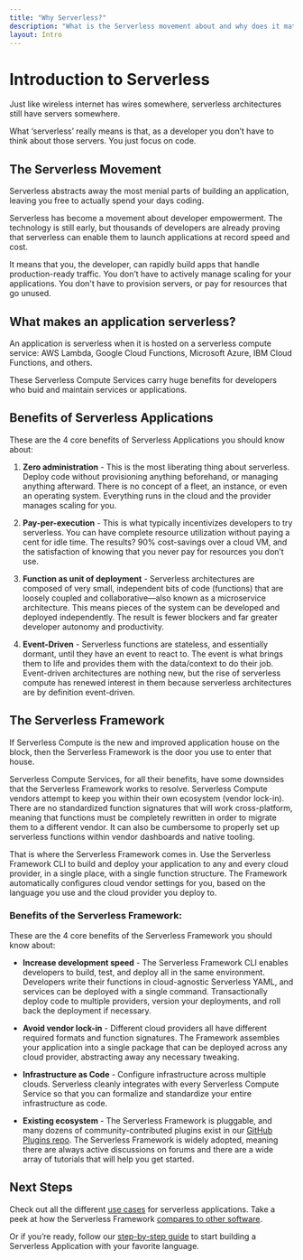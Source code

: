```yaml
---
title: "Why Serverless?"
description: "What is the Serverless movement about and why does it matter?"
layout: Intro
---
```


# Introduction to Serverless
Just like wireless internet has wires somewhere, serverless architectures still have servers somewhere.

What ‘serverless’ really means is that, as a developer you don’t have to think about those servers. You just focus on code.


## The Serverless Movement
Serverless abstracts away the most menial parts of building an application, leaving you free to actually spend your days coding.

Serverless has become a movement about developer empowerment. The technology is still early, but thousands of developers are already proving that serverless can enable them to launch applications at record speed and cost.

It means that you, the developer, can rapidly build apps that handle production-ready traffic. You don’t have to actively manage scaling for your applications. You don't have to provision servers, or pay for resources that go unused.

## What makes an application serverless?
An application is serverless when it is hosted on a serverless compute service: AWS Lambda, Google Cloud Functions, Microsoft Azure, IBM Cloud Functions, and others.

These Serverless Compute Services carry huge benefits for developers who buid and maintain services or applications.


## Benefits of Serverless Applications
These are the 4 core benefits of Serverless Applications you should know about:

1. **Zero administration** - This is the most liberating thing about serverless. Deploy code without provisioning anything beforehand, or managing anything afterward. There is no concept of a fleet, an instance, or even an operating system. Everything runs in the cloud and the provider manages scaling for you.

2. **Pay-per-execution** - This is what typically incentivizes developers to try serverless. You can have complete resource utilization without paying a cent for idle time. The results? 90% cost-savings over a cloud VM, and the satisfaction of knowing that you never pay for resources you don’t use.

3. **Function as unit of deployment** - Serverless architectures are composed of very small, independent bits of code (functions) that are loosely coupled and collaborative—also known as a microservice architecture. This means pieces of the system can be developed and deployed independently. The result is fewer blockers and far greater developer autonomy and productivity.

4. **Event-Driven** - Serverless functions are stateless, and essentially dormant, until they have an event to react to. The event is what brings them to life and provides them with the data/context to do their job. Event-driven architectures are nothing new, but the rise of serverless compute has renewed interest in them because serverless architectures are by definition event-driven.


## The Serverless Framework
If Serverless Compute is the new and improved application house on the block, then the Serverless Framework is the door you use to enter that house.

Serverless Compute Services, for all their benefits, have some downsides that the Serverless Framework works to resolve. Serverless Compute vendors attempt to keep you within their own ecosystem (vendor lock-in). There are no standardized function signatures that will work cross-platform, meaning that functions must be completely rewritten in order to migrate them to a different vendor. It can also be cumbersome to properly set up serverless functions within vendor dashboards and native tooling.

That is where the Serverless Framework comes in. Use the Serverless Framework CLI to build and deploy your application to any and every cloud provider, in a single place, with a single function structure. The Framework automatically configures cloud vendor settings for you, based on the language you use and the cloud provider you deploy to.

### Benefits of the Serverless Framework:
These are the 4 core benefits of the Serverless Framework you should know about:

* **Increase development speed** - The Serverless Framework CLI enables developers to build, test, and deploy all in the same environment. Developers write their functions in cloud-agnostic Serverless YAML, and services can be deployed with a single command. Transactionally deploy code to multiple providers, version your deployments, and roll back the deployment if necessary.

* **Avoid vendor lock-in** - Different cloud providers all have different required formats and function signatures. The Framework assembles your application into a single package that can be deployed across any cloud provider, abstracting away any necessary tweaking.

* **Infrastructure as Code** - Configure infrastructure across multiple clouds. Serverless cleanly integrates with every Serverless Compute Service so that you can formalize and standardize your entire infrastructure as code.

* **Existing ecosystem** - The Serverless Framework is pluggable, and many dozens of community-contributed plugins exist in our [GitHub Plugins repo](https://github.com/serverless/plugins). The Serverless Framework is widely adopted, meaning there are always active discussions on forums and there are a wide array of tutorials that will help you get started.


## Next Steps

Check out all the different [use cases](./use-cases.md) for serverless applications. Take a peek at how the Serverless Framework [compares to other software](./serverless-vs-other.md).

Or if you’re ready, follow our [step-by-step guide](./getting-started) to start building a Serverless Application with your favorite language.
